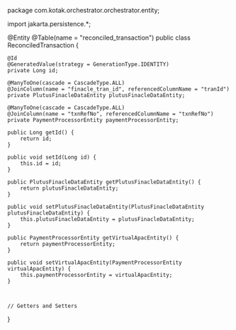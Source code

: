 package com.kotak.orchestrator.orchestrator.entity;

import jakarta.persistence.*;

@Entity
@Table(name = "reconciled_transaction")
public class ReconciledTransaction {

    @Id
    @GeneratedValue(strategy = GenerationType.IDENTITY)
    private Long id;

    @ManyToOne(cascade = CascadeType.ALL)
    @JoinColumn(name = "finacle_tran_id", referencedColumnName = "tranId")
    private PlutusFinacleDataEntity plutusFinacleDataEntity;

    @ManyToOne(cascade = CascadeType.ALL)
    @JoinColumn(name = "txnRefNo", referencedColumnName = "txnRefNo")
    private PaymentProcessorEntity paymentProcessorEntity;

    public Long getId() {
        return id;
    }

    public void setId(Long id) {
        this.id = id;
    }

    public PlutusFinacleDataEntity getPlutusFinacleDataEntity() {
        return plutusFinacleDataEntity;
    }

    public void setPlutusFinacleDataEntity(PlutusFinacleDataEntity plutusFinacleDataEntity) {
        this.plutusFinacleDataEntity = plutusFinacleDataEntity;
    }

    public PaymentProcessorEntity getVirtualApacEntity() {
        return paymentProcessorEntity;
    }

    public void setVirtualApacEntity(PaymentProcessorEntity virtualApacEntity) {
        this.paymentProcessorEntity = virtualApacEntity;
    }



    // Getters and Setters
}
